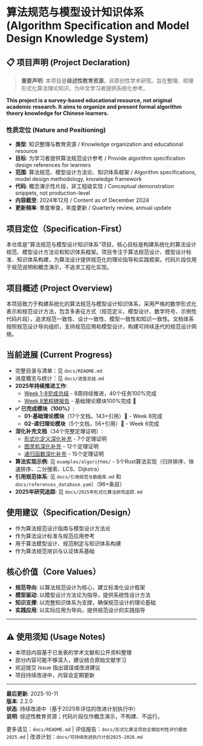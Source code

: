 # 算法规范与模型设计知识体系 (Algorithm Specification and Model Design Knowledge System)

## 📋 项目声明 (Project Declaration)

> **重要声明**: 本项目是**综述性教育资源**，非原创性学术研究。旨在整理、梳理形式化算法理论知识，为中文学习者提供系统化参考。

**This project is a survey-based educational resource, not original academic research. It aims to organize and present formal algorithm theory knowledge for Chinese learners.**

### 性质定位 (Nature and Positioning)

- **类型**: 知识整理与教育资源 / Knowledge organization and educational resource
- **目标**: 为学习者提供算法规范设计参考 / Provide algorithm specification design references for learners
- **范围**: 算法规范、模型设计方法论、知识体系框架 / Algorithm specifications, model design methodology, knowledge framework
- **代码**: 概念演示性片段，非工程级实现 / Conceptual demonstration snippets, not production-level
- **内容截至**: 2024年12月 / Content as of December 2024
- **更新频率**: 季度审查，年度更新 / Quarterly review, annual update

## 项目定位（Specification-First）

本仓库是"算法规范与模型设计知识体系"项目，核心目标是构建系统化的算法设计规范、模型设计方法论和知识体系框架。项目专注于算法规范设计、模型设计标准、知识体系构建，为算法设计提供规范化的理论指导和实践框架。代码片段仅用于规范说明和概念演示，不追求工程化实现。

## 项目概述 (Project Overview)

本项目致力于构建系统化的算法规范与模型设计知识体系，采用严格的数学形式化表示和规范设计方法，包含多表征方式（规范定义、模型设计、数学符号、示例性代码片段），追求规范一致性、设计一致性、模型一致性和知识一致性。文档体系按照规范设计导向组织，支持规范应用和模型设计，构建可持续迭代的规范设计网络。

## 当前进展 (Current Progress)

- 完整目录与清单：见 `docs/README.md`
- 进度概览与统计：见 `docs/进度总结.md`
- **2025年持续推进工作**:
  - [Week 1-8完成总结](docs/2025-10-11-持续推进最终总结报告-Week1-7.md) - 8周持续推进，40个任务100%完成
  - [Week 8里程碑报告](docs/2025-10-11-Week8-完成报告-基础理论模块100%.md) - 基础理论模块100%完成 🎊
- **✅ 已完成模块（100%）**:
  - **01-基础理论模块**（17个文档，143+引用）🎊 - Week 8完成
  - **02-递归理论模块**（5个文档，56+引用）🎊 - Week 6完成
- **深化补充文档**（34个完整定理证明）:
  - [形式化定义深化补充](docs/01-基础理论/01-形式化定义-深化补充.md) - 7个定理证明
  - [图灵机深化补充](docs/07-计算模型/01-图灵机-深化补充.md) - 12个定理证明  
  - [递归函数深化补充](docs/02-递归理论/01-递归函数定义-深化补充.md) - 15个定理证明
- **算法实现示例**: 见 `examples/algorithms/` - 5个Rust算法实现（归并排序、快速排序、二分搜索、LCS、Dijkstra）
- **引用规范体系**: 见 `docs/引用规范与数据库.md` 和 `docs/references_database.yaml`（96+条目）
- **2025年研究追踪**: 见 `docs/2025年形式化算法研究追踪.md`

## 使用建议（Specification/Design）

- 作为算法规范设计指南与模型设计方法论
- 作为算法设计标准与规范应用参考
- 用于算法模型设计、规范制定与知识体系构建
- 作为算法规范培训与认证体系基础

## 核心价值（Core Values）

- **规范导向**: 以算法规范设计为核心，建立标准化设计框架
- **模型驱动**: 以模型设计方法论为指导，提供系统性设计方法
- **知识支撑**: 以完整知识体系为支撑，确保规范设计的理论基础
- **实践应用**: 以实际应用为导向，提供规范设计的实践指导

---

## ⚠️ 使用须知 (Usage Notes)

- 本项目内容基于已发表的学术文献和公开资料整理
- 部分内容可能不够深入，建议结合原始文献学习
- 欢迎提交 Issue 指出错误或改进建议
- 项目持续改进中，内容会定期更新

---

**最后更新**: 2025-10-11  
**版本**: 2.2.0  
**状态**: 持续改进中（基于2025年评估的改进计划执行中）  
**说明**: 综述性教育资源；代码片段仅作概念演示，不构建、不运行。

更多请见：`docs/README.md` | 评估报告：`docs/形式化算法项目全面批判性评价报告2025.md` | 改进计划：`docs/可持续改进执行计划2025-2026.md`
